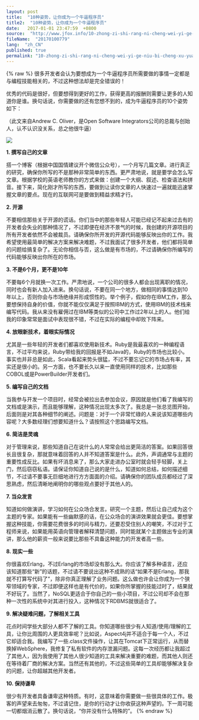 ```yaml
---
layout: post
title:  "10种姿势，让你成为一个牛逼程序员"
title2:  "10种姿势，让你成为一个牛逼程序员"
date:   2017-01-01 23:47:59  +0800
source:  "http://www.jfox.info/10-zhong-zi-shi-rang-ni-cheng-wei-yi-ge-niu-bi-cheng-xu-yuan.html"
fileName:  "20170100779"
lang:  "zh_CN"
published: true
permalink: "10-zhong-zi-shi-rang-ni-cheng-wei-yi-ge-niu-bi-cheng-xu-yuan.html"
---
```

{% raw %}
很多开发者会认为要想成为一个牛逼程序员所需要做的事情一定都是与编程技能相关的，不过这种想法却是完全错误的！

优秀的代码是很好，但要想得到更好的工作，获得更高的报酬则需要让更多的人知道你是谁。换句话说，你需要做的还有您想不到的，成为牛逼程序员的10个姿势如下：

（此文来自Andrew C. Oliver，是Open Software Integrators公司的总裁与创始人，认不认识没关系，总之他很牛逼）

![](/wp-content/uploads/2015/06/1435557179977.jpg.png)

 **1. 撰写自己的文章**

搭一个博客（根据中国国情建议开个微信公众号），一个月写几篇文章。进行真正的研究，确保你所写的不是那种非常简单的东西。更严肃地说，就是要学会怎么写文章。根据学校的英语老师教你的方式来做：创建一个大纲、叙述、检查语法和拼音。接下来，简化刚才所写的东西，要做到让读你文章的人快速过一遍就能迅速掌握文章的要点。现在的互联网可是要做到精益求精才行。

**2. 开源**

不要相信那些关于开源的谎话。你们当中的那些年轻人可能已经记不起来过去有的开发者会失业的那种情况了，不过即便在经济不景气的时候，我创建的开源项目的所有开发者依然不会被裁员。请确保你所开发的开源代码能够反映出你的工作。我希望使用最简单的解决方案来解决难题，不过我面试了很多开发者，他们都将简单的问题给搞复杂了。无论你相信与否，这么做是有市场的，不过请确保你所编写的代码能够反映出你所在的市场。

**3. 不是6个月，更不是10年**

不要每6个月就换一次工作。严肃地说，一个公司的很多人都会出现离职的情况，同时也会有新人加入进来。换句话说，不要在同一个地方，做相同的事情达到10年以上，否则你会与市场绝缘并形成惯性的。举个例子，假如你在IBM工作，那么要想保持自身的价值，你就不能仅仅满足于按照IBM的方式，使用IBM的技术栈来编写代码。我从来没有雇佣过在IBM等类似的公司中工作过2年以上的人。他们给我的印象常常是面试中表现很不错，不过在实际的编程中却败下阵来。

**4. 放眼新技术，着眼实际情况**

尤其是一些年轻的开发者们都喜欢使用新技术。Ruby是我最喜欢的一种编程语言，不过平均来说，Ruby带给我的回报是不如Java的，Ruby的市场也比较小。事实也并非总是如此，Scala看起来势头很猛，不过不要忘记它的市场占有率，其实还是很小的。另一方面，也不要长久以来一直使用同样的技术，比如那些COBOL或是PowerBuilder开发者们。

**5. 编写自己的文档**

当我参与开发一个项目时，经常会被拉出去参加会议，原因就是他们看了我编写的文档或是演示，而且能够理解，这种情况出现太多次了。我总是一张总览图开始，后面则是对其各种细节的阐述。问题是：对于一个非常忙碌的人来说该知道哪些内容呢？大多数经理们想要知道什么？请按照这个思路编写文档。

**6. 简洁是灵魂**

对于管理来说，那些知道自己在说什么的人常常会给出更简洁的答案。如果回答很长且很复杂，那就意味着回答的人并不知道答案是什么。此外，声调通常与主题的重要性成反比。如果有坏消息来了，那么大家走进办公室时就会轻手轻脚，关上门，然后窃窃私语。请保证你知道自己说的是什么，知道如何总结，如何描述细节，不过请不要事无巨细地进行方方面面的介绍。请确保你的团队成员都经过了深思熟虑，然后清晰地阐明你的哪些观点要好于其他人的。

**7. 当众发言**

知道如何做演讲，学习如何在公众场合发言。研究一个主题，然后让自己成为这个主题的专家。如果能有一些幽默感的话，在公众场合的演讲效果就会更佳。要想掌握这种技能，你需要花费很多的时间与精力，还要忍受住别人的嘲笑，不过对于工程师来说，如果能用英语向管理者解释清楚问题，同时能就某个主题做出专业的演讲，那么他的薪资一般来说要比那些不具备这种能力的开发者高一些。

**8. 现实一些**

你很喜欢Erlang，不过Erlang的市场却没有那么大。你应该了解多种语言，还应该知道那些“新”的话题，不过请不要说出这种不成熟的话“如果不是Erlang，那我就不打算写代码了”，除非你真正理解了业务问题。这么做也许会让你成为一个狭窄领域的专家，不过即便这样也是有代价的，如果你所掌握的技能过时了，结果就不好玩了。当然了，NoSQL更适合于你自己的一些小项目，不过公司却不会在那种一次性的系统中对其进行投入，这种情况下RDBMS就很适合了。

**9. 解决疑难问题，了解相关工具**

花点时间学些大部分人都不了解的工具。你知道哪些很少有人知道/使用/理解的工具，让你比周围的人更具效率呢？比如说，Aspect4j并不适合于每一个人，不过它却适合我。我编写了一些.class文件操作，让其在Tomcat下正常运行，从而替换掉WebSphere，我修复了私有软件的内存泄漏问题。这每一次经历都让我超过了其他人，因为我使用了其他人很少知道的工具来解决重要的难题，而其他人则还在等待着厂商的解决方案。当然还有其他的，不过这些简单的工具却能够解决复杂的问题，让你超越其他开发者。

**10. 保持谦卑**

很少有开发者具备谦卑这种特质。有时，这意味着你需要做一些很具体的工作。极客的声望来去匆匆，不过请记住，是你的行动才让你收获这种声望的。下一周可能一切都烟消云散了。换句话说，“你并没有什么特殊的”。
{% endraw %}
